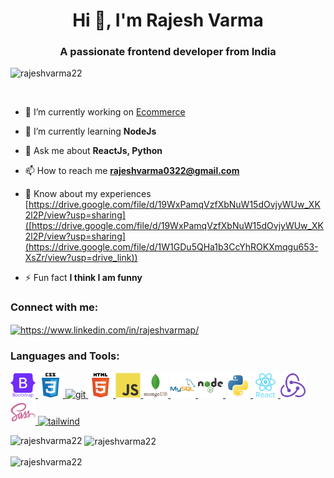 <!-- [![MasterHead](https://user-images.githubusercontent.com/74038190/219923809-b86dc415-a0c2-4a38-bc88-ad6cf06395a8.gif)] -->
<h1 align="center">Hi 👋, I'm Rajesh Varma</h1>
<h3 align="center">A passionate frontend developer from India</h3>
<!-- <img src="https://drive.google.com/file/d/15I8pz-2a08hGJh-O9mMIMUVl9Adh0pWs/view?usp=sharing" text-align="center" alt="CodingIMG"> -->


<p align="left"> <img src="https://komarev.com/ghpvc/?username=rajeshvarma22&label=Profile%20views&color=0e75b6&style=flat" alt="rajeshvarma22" /> </p>

<p align="left"> <a href="https://twitter.com/" target="blank"><img src="https://img.shields.io/twitter/follow/?logo=twitter&style=for-the-badge" alt="" /></a> </p>

- 🔭 I’m currently working on [Ecommerce](https://photos.app.goo.gl/CTwSFcXauX3hXKv5A)

- 🌱 I’m currently learning **NodeJs**

- 💬 Ask me about **ReactJs, Python**

- 📫 How to reach me **rajeshvarma0322@gmail.com**

- 📄 Know about my experiences [https://drive.google.com/file/d/19WxPamqVzfXbNuW15dOvjyWUw_XK2l2P/view?usp=sharing]([https://drive.google.com/file/d/19WxPamqVzfXbNuW15dOvjyWUw_XK2l2P/view?usp=sharing](https://drive.google.com/file/d/1W1GDu5QHa1b3CcYhROKXmqgu653-XsZr/view?usp=drive_link))

- ⚡ Fun fact **I think I am funny**

<h3 align="left">Connect with me:</h3>
<p align="left">
<a href="https://linkedin.com/in/https://www.linkedin.com/in/rajeshvarmap/" target="blank"><img align="center" src="https://raw.githubusercontent.com/rahuldkjain/github-profile-readme-generator/master/src/images/icons/Social/linked-in-alt.svg" alt="https://www.linkedin.com/in/rajeshvarmap/" height="30" width="40" /></a>
</p>

<h3 align="left">Languages and Tools:</h3>
<p align="left"> <a href="https://getbootstrap.com" target="_blank" rel="noreferrer"> <img src="https://raw.githubusercontent.com/devicons/devicon/master/icons/bootstrap/bootstrap-plain-wordmark.svg" alt="bootstrap" width="40" height="40"/> </a> <a href="https://www.w3schools.com/css/" target="_blank" rel="noreferrer"> <img src="https://raw.githubusercontent.com/devicons/devicon/master/icons/css3/css3-original-wordmark.svg" alt="css3" width="40" height="40"/> </a> <a href="https://git-scm.com/" target="_blank" rel="noreferrer"> <img src="https://www.vectorlogo.zone/logos/git-scm/git-scm-icon.svg" alt="git" width="40" height="40"/> </a> <a href="https://www.w3.org/html/" target="_blank" rel="noreferrer"> <img src="https://raw.githubusercontent.com/devicons/devicon/master/icons/html5/html5-original-wordmark.svg" alt="html5" width="40" height="40"/> </a> <a href="https://developer.mozilla.org/en-US/docs/Web/JavaScript" target="_blank" rel="noreferrer"> <img src="https://raw.githubusercontent.com/devicons/devicon/master/icons/javascript/javascript-original.svg" alt="javascript" width="40" height="40"/> </a> <a href="https://www.mongodb.com/" target="_blank" rel="noreferrer"> <img src="https://raw.githubusercontent.com/devicons/devicon/master/icons/mongodb/mongodb-original-wordmark.svg" alt="mongodb" width="40" height="40"/> </a> <a href="https://www.mysql.com/" target="_blank" rel="noreferrer"> <img src="https://raw.githubusercontent.com/devicons/devicon/master/icons/mysql/mysql-original-wordmark.svg" alt="mysql" width="40" height="40"/> </a> <a href="https://nodejs.org" target="_blank" rel="noreferrer"> <img src="https://raw.githubusercontent.com/devicons/devicon/master/icons/nodejs/nodejs-original-wordmark.svg" alt="nodejs" width="40" height="40"/> </a> <a href="https://www.python.org" target="_blank" rel="noreferrer"> <img src="https://raw.githubusercontent.com/devicons/devicon/master/icons/python/python-original.svg" alt="python" width="40" height="40"/> </a> <a href="https://reactjs.org/" target="_blank" rel="noreferrer"> <img src="https://raw.githubusercontent.com/devicons/devicon/master/icons/react/react-original-wordmark.svg" alt="react" width="40" height="40"/> </a> <a href="https://redux.js.org" target="_blank" rel="noreferrer"> <img src="https://raw.githubusercontent.com/devicons/devicon/master/icons/redux/redux-original.svg" alt="redux" width="40" height="40"/> </a> <a href="https://sass-lang.com" target="_blank" rel="noreferrer"> <img src="https://raw.githubusercontent.com/devicons/devicon/master/icons/sass/sass-original.svg" alt="sass" width="40" height="40"/> </a> <a href="https://tailwindcss.com/" target="_blank" rel="noreferrer"> <img src="https://www.vectorlogo.zone/logos/tailwindcss/tailwindcss-icon.svg" alt="tailwind" width="40" height="40"/> </a> </p>

<p><img align="left" src="https://github-readme-stats.vercel.app/api/top-langs?username=rajeshvarma22&show_icons=true&locale=en&layout=compact" alt="rajeshvarma22" /></p>

<p>&nbsp;<img align="center" src="https://github-readme-stats.vercel.app/api?username=rajeshvarma22&show_icons=true&locale=en" alt="rajeshvarma22" /></p>

<p><img align="center" src="https://github-readme-streak-stats.herokuapp.com/?user=rajeshvarma22&" alt="rajeshvarma22" /></p>
